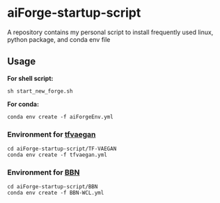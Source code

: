 # aiForge-startup-script
A repository contains my personal script to install frequently used linux, python package, and conda env file

## Usage

**For shell script:**
```
sh start_new_forge.sh
```

**For conda:**
```
conda env create -f aiForgeEnv.yml
```

### Environment for [tfvaegan](https://github.com/akshitac8/tfvaegan)
```
cd aiForge-startup-script/TF-VAEGAN
conda env create -f tfvaegan.yml
```

### Environment for [BBN](https://github.com/Megvii-Nanjing/BBN)
```
cd aiForge-startup-script/BBN
conda env create -f BBN-WCL.yml
```
